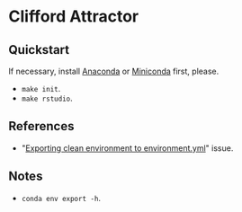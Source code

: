 # Clifford Attractor

## Quickstart

If necessary, install [Anaconda](https://docs.anaconda.com/anaconda/install/) or [Miniconda](https://docs.conda.io/en/latest/miniconda.html) first, please.

- `make init`.
- `make rstudio`.

## References

- "[Exporting clean environment to environment.yml](https://github.com/conda/conda/issues/4339)" issue.

## Notes

- `conda env export -h`.
